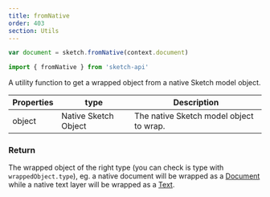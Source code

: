 ```yaml
---
title: fromNative
order: 403
section: Utils
---
```


```javascript
var document = sketch.fromNative(context.document)
```

```javascript
import { fromNative } from 'sketch-api'
```

A utility function to get a wrapped object from a native Sketch model object.

| Properties | type                 | Description                             |
| ---------- | -------------------- | --------------------------------------- |
| object     | Native Sketch Object | The native Sketch model object to wrap. |

### Return

The wrapped object of the right type (you can check is type with `wrappedObject.type`), eg. a native document will be wrapped as a [Document](#document) while a native text layer will be wrapped as a [Text](#text).
